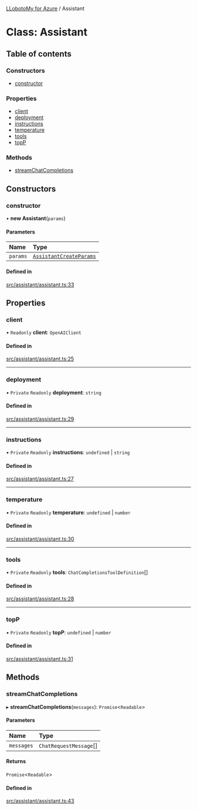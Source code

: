 [LLobotoMy for Azure](../README.md) / Assistant

# Class: Assistant

## Table of contents

### Constructors

- [constructor](Assistant.md#constructor)

### Properties

- [client](Assistant.md#client)
- [deployment](Assistant.md#deployment)
- [instructions](Assistant.md#instructions)
- [temperature](Assistant.md#temperature)
- [tools](Assistant.md#tools)
- [topP](Assistant.md#topp)

### Methods

- [streamChatCompletions](Assistant.md#streamchatcompletions)

## Constructors

### constructor

• **new Assistant**(`params`)

#### Parameters

| Name | Type |
| :------ | :------ |
| `params` | [`AssistantCreateParams`](../interfaces/AssistantCreateParams.md) |

#### Defined in

[src/assistant/assistant.ts:33](https://github.com/paztek/llobotomy-azure/blob/daad388/src/assistant/assistant.ts#L33)

## Properties

### client

• `Readonly` **client**: `OpenAIClient`

#### Defined in

[src/assistant/assistant.ts:25](https://github.com/paztek/llobotomy-azure/blob/daad388/src/assistant/assistant.ts#L25)

___

### deployment

• `Private` `Readonly` **deployment**: `string`

#### Defined in

[src/assistant/assistant.ts:29](https://github.com/paztek/llobotomy-azure/blob/daad388/src/assistant/assistant.ts#L29)

___

### instructions

• `Private` `Readonly` **instructions**: `undefined` \| `string`

#### Defined in

[src/assistant/assistant.ts:27](https://github.com/paztek/llobotomy-azure/blob/daad388/src/assistant/assistant.ts#L27)

___

### temperature

• `Private` `Readonly` **temperature**: `undefined` \| `number`

#### Defined in

[src/assistant/assistant.ts:30](https://github.com/paztek/llobotomy-azure/blob/daad388/src/assistant/assistant.ts#L30)

___

### tools

• `Private` `Readonly` **tools**: `ChatCompletionsToolDefinition`[]

#### Defined in

[src/assistant/assistant.ts:28](https://github.com/paztek/llobotomy-azure/blob/daad388/src/assistant/assistant.ts#L28)

___

### topP

• `Private` `Readonly` **topP**: `undefined` \| `number`

#### Defined in

[src/assistant/assistant.ts:31](https://github.com/paztek/llobotomy-azure/blob/daad388/src/assistant/assistant.ts#L31)

## Methods

### streamChatCompletions

▸ **streamChatCompletions**(`messages`): `Promise`<`Readable`\>

#### Parameters

| Name | Type |
| :------ | :------ |
| `messages` | `ChatRequestMessage`[] |

#### Returns

`Promise`<`Readable`\>

#### Defined in

[src/assistant/assistant.ts:43](https://github.com/paztek/llobotomy-azure/blob/daad388/src/assistant/assistant.ts#L43)
